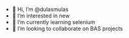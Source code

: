 - 👋 Hi, I’m @dulasmulas
- 👀 I’m interested in new 
- 🌱 I’m currently learning selenium
- 💞️ I’m looking to collaborate on BAS projects

<!---
dulasmulas/dulasmulas is a ✨ special ✨ repository because its `README.md` (this file) appears on your GitHub profile.
You can click the Preview link to take a look at your changes.
--->
